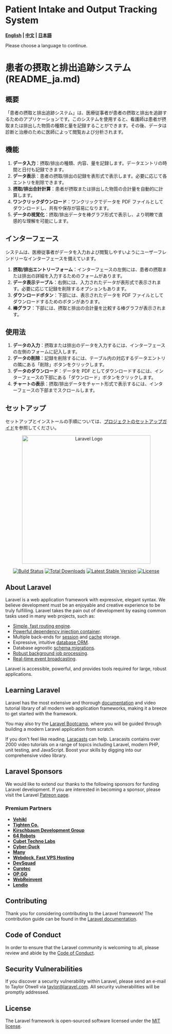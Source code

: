 # Patient Intake and Output Tracking System

**[English](README_en.md) | [中文](README_zh-TW.md) | [日本語](README_ja.md)**

Please choose a language to continue.

# 患者の摂取と排出追跡システム (README_ja.md)

## 概要

「患者の摂取と排出追跡システム」は、医療従事者が患者の摂取と排出を追跡するためのアプリケーションです。このシステムを使用すると、看護師は患者が摂取または排出した物質の種類と量を記録することができます。その後、データは診断と治療のために医師によって閲覧および分析されます。

## 機能

1. **データ入力**：摂取/排出の種類、内容、量を記録します。データエントリの時間と日付も記録できます。
2. **データ表示**：患者の摂取/排出の記録を表形式で表示します。必要に応じて各エントリを削除できます。
3. **摂取/排出合計計算**：患者が摂取または排出した物質の合計量を自動的に計算します。
4. **ワンクリックダウンロード**：ワンクリックでデータを PDF ファイルとしてダウンロードし、共有や保存が容易になります。
5. **データの視覚化**：摂取/排出データを棒グラフ形式で表示し、より明瞭で直感的な理解を可能にします。

## インターフェース

システムは、医療従事者がデータを入力および閲覧しやすいようにユーザーフレンドリーなインターフェースを備えています。

1. **摂取/排出エントリーフォーム**：インターフェースの左側には、患者の摂取または排出の詳細を入力するためのフォームがあります。
2. **データ表示テーブル**：右側には、入力されたデータが表形式で表示されます。必要に応じて記録を削除するオプションもあります。
3. **ダウンロードボタン**：下部には、表示されたデータを PDF ファイルとしてダウンロードするためのボタンがあります。
4. **棒グラフ**：下部には、摂取と排出の合計量を比較する棒グラフが表示されます。

## 使用法

1. **データの入力**：摂取または排出のデータを入力するには、インターフェースの左側のフォームに記入します。
2. **データの削除**：記録を削除するには、テーブル内の対応するデータエントリの隣にある「削除」ボタンをクリックします。
3. **データのダウンロード**：データを PDF としてダウンロードするには、インターフェースの下部にある「ダウンロード」ボタンをクリックします。
4. **チャートの表示**：摂取/排出データをチャート形式で表示するには、インターフェースの下部までスクロールします。

## セットアップ

セットアップとインストールの手順については、[プロジェクトのセットアップガイド](Setup.md)を参照してください。

<p align="center"><a href="https://laravel.com" target="_blank"><img src="https://raw.githubusercontent.com/laravel/art/master/logo-lockup/5%20SVG/2%20CMYK/1%20Full%20Color/laravel-logolockup-cmyk-red.svg" width="400" alt="Laravel Logo"></a></p>

<p align="center">
<a href="https://github.com/laravel/framework/actions"><img src="https://github.com/laravel/framework/workflows/tests/badge.svg" alt="Build Status"></a>
<a href="https://packagist.org/packages/laravel/framework"><img src="https://img.shields.io/packagist/dt/laravel/framework" alt="Total Downloads"></a>
<a href="https://packagist.org/packages/laravel/framework"><img src="https://img.shields.io/packagist/v/laravel/framework" alt="Latest Stable Version"></a>
<a href="https://packagist.org/packages/laravel/framework"><img src="https://img.shields.io/packagist/l/laravel/framework" alt="License"></a>
</p>

## About Laravel

Laravel is a web application framework with expressive, elegant syntax. We believe development must be an enjoyable and creative experience to be truly fulfilling. Laravel takes the pain out of development by easing common tasks used in many web projects, such as:

-   [Simple, fast routing engine](https://laravel.com/docs/routing).
-   [Powerful dependency injection container](https://laravel.com/docs/container).
-   Multiple back-ends for [session](https://laravel.com/docs/session) and [cache](https://laravel.com/docs/cache) storage.
-   Expressive, intuitive [database ORM](https://laravel.com/docs/eloquent).
-   Database agnostic [schema migrations](https://laravel.com/docs/migrations).
-   [Robust background job processing](https://laravel.com/docs/queues).
-   [Real-time event broadcasting](https://laravel.com/docs/broadcasting).

Laravel is accessible, powerful, and provides tools required for large, robust applications.

## Learning Laravel

Laravel has the most extensive and thorough [documentation](https://laravel.com/docs) and video tutorial library of all modern web application frameworks, making it a breeze to get started with the framework.

You may also try the [Laravel Bootcamp](https://bootcamp.laravel.com), where you will be guided through building a modern Laravel application from scratch.

If you don't feel like reading, [Laracasts](https://laracasts.com) can help. Laracasts contains over 2000 video tutorials on a range of topics including Laravel, modern PHP, unit testing, and JavaScript. Boost your skills by digging into our comprehensive video library.

## Laravel Sponsors

We would like to extend our thanks to the following sponsors for funding Laravel development. If you are interested in becoming a sponsor, please visit the Laravel [Patreon page](https://patreon.com/taylorotwell).

### Premium Partners

-   **[Vehikl](https://vehikl.com/)**
-   **[Tighten Co.](https://tighten.co)**
-   **[Kirschbaum Development Group](https://kirschbaumdevelopment.com)**
-   **[64 Robots](https://64robots.com)**
-   **[Cubet Techno Labs](https://cubettech.com)**
-   **[Cyber-Duck](https://cyber-duck.co.uk)**
-   **[Many](https://www.many.co.uk)**
-   **[Webdock, Fast VPS Hosting](https://www.webdock.io/en)**
-   **[DevSquad](https://devsquad.com)**
-   **[Curotec](https://www.curotec.com/services/technologies/laravel/)**
-   **[OP.GG](https://op.gg)**
-   **[WebReinvent](https://webreinvent.com/?utm_source=laravel&utm_medium=github&utm_campaign=patreon-sponsors)**
-   **[Lendio](https://lendio.com)**

## Contributing

Thank you for considering contributing to the Laravel framework! The contribution guide can be found in the [Laravel documentation](https://laravel.com/docs/contributions).

## Code of Conduct

In order to ensure that the Laravel community is welcoming to all, please review and abide by the [Code of Conduct](https://laravel.com/docs/contributions#code-of-conduct).

## Security Vulnerabilities

If you discover a security vulnerability within Laravel, please send an e-mail to Taylor Otwell via [taylor@laravel.com](mailto:taylor@laravel.com). All security vulnerabilities will be promptly addressed.

## License

The Laravel framework is open-sourced software licensed under the [MIT license](https://opensource.org/licenses/MIT).
